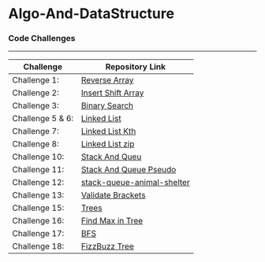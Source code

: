 # Algo-And-DataStructure
<h3>Code Challenges</h3>
<hr>



| Challenge                            | Repository Link                                                                                 |
|--------------------------------------|-------------------------------------------------------------------------------------------------|
| Challenge 1:            | [Reverse Array ](https://github.com/bashar-27/Algo-And-DataStructure/tree/master/CodeChallenge/DSandAlgo)            |
| Challenge 2:            | [Insert Shift Array](https://github.com/bashar-27/Algo-And-DataStructure/blob/master/CodeChallenge/shiftArr.md)      |
| Challenge 3:            | [Binary Search ](https://github.com/bashar-27/Algo-And-DataStructure/blob/master/CodeChallenge/BinaryTree.md)        |
| Challenge 5 & 6:        | [Linked List  ](https://github.com/bashar-27/Algo-And-DataStructure/tree/master/CodeChallenge/InsertShift)           |
| Challenge 7:            | [Linked List Kth ](https://github.com/bashar-27/Algo-And-DataStructure/blob/master/CodeChallenge/linked-list-kth.md) |
| Challenge 8:            | [Linked List zip](CodeChallenge/Linked-List-zip.md)                                                                  |
| Challenge 10:           | [Stack And Queu](CodeChallenge/StackAndQueue.md)                                                                     |
| Challenge 11:           | [Stack And Queue Pseudo](CodeChallenge/Challange11.md)                                                               |
| Challenge 12:           | [stack-queue-animal-shelter](CodeChallenge/shelter.md)                                                               |
| Challenge 13:           | [Validate Brackets](CodeChallenge/challenge13.md)                                                                    |
| Challenge 15:           | [Trees](CodeChallenge/Tree.md)                                                                                       |
| Challenge 16:           | [Find Max in Tree](CodeChallenge/maxValueTree.md)                                                                    |
| Challenge 17:           | [BFS](CodeChallenge/BFS.md)                                                                                          |
| Challenge 18:           |[FizzBuzz Tree](CodeChallenge/fizzBuzzTree.md)                                                                        |
